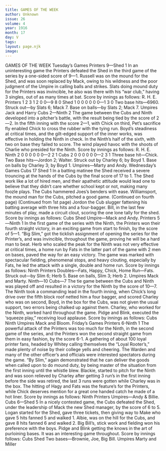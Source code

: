 ```yaml
---
title: GAMES OF THE WEEK
author: Unknown
issue: 26
volume: 4
year: 1916
month: 17
day: V
tags:
layout: page.njk
image:
---
```

GAMES OF THE WEEK    Tuesday’s Games    Printers 9—Shed 1       In an uninteresting game the Printers defeated the Shed in the third game of the series by a one-sided score of 9—1.       Russell was on the mound for the Shed, and was soon replaced by Mack, owing to his wildness and the poor judgment of the Umpire in calling balls and strikes.       Slats doing mound duty for the Printers was invincible, he also was there with his “war club,” having 3 singles, out of as many times at bat.       Score by innings as follows:    				      R. H. E.   Printers	1 2 3 1 2 0 0—9   8  0   Shed		1 0 0 0 0 0 0—1   3  0       Two base hits—6960.    Struck out—by Slats 6; Mack 7.    Base on balls—by Slats 2; Mack 7.    Umpires Jack and Harry       Cubs 2—Ninth 2       The game between the Cubs and Ninth developed into a pitcher’s battle, with the result being tied by the score of 2—2.       In the fifth inning with the score 2—1, with Chick on third, Pet’s sacrifice fly enabled Chick to cross the rubber with the tying run.       Boyd’s steadiness at critical times, and the gilt-edged support of the inner works, was effective in holding the Ninth in check.       In the Ninth’s half of the sixth, with two on base they failed to score.       The wind played havoc with the shoots of Charlie who presided for the Ninth.       Score by innings as follows:    				               R. H. E.   Ninth		2 0 0 0 0 0 0—2   2  1   Cubs 		2 0 0 0 0 0 0—2   3  1       Three base hit—Chick.    Two Base hits—Jordon 2; Walter.    Struck out by Charley 6; by Boyd 1.    Base on balls by Charley 3; by Boyd 1.    Umpires—Marty and Andy.       Wednesday’s Games    Cubs 17 Shed 1       In a batting matinee the Shed received a severe trouncing at the hands of the Cubs by the final score of 17 to 1. The Shed work like a lot of hired men, and their apathetic attitude would lead one to believe that they didn’t care whether school kept or not, making many foozle plays. The Cubs hammered Joes’s benders with ease. Williamsport, the mound man for the Cubs, pitched a good game.    (Continued on fourth page)      (Continued from 1st page)       Jordon the Cub slugger fattening his batting average with three hits and a four-bagger. Bill, in the last few minutes of play, made a circuit clout, scoring the one lone tally for the shed.       Score by innings as follows:    Cubs    Shed   Umpire—Mack and Andy.       Printers 5—Ninth 1    In the first game of the series with the Ninth, the Printers won their fourth straight victory, in an exciting game from start to finish, by the score of 5—1.       “Big Slim,” got the ticklish assignment of opening the series for the Printer’s, and was invincible, throughout the game, proving he will be a hard man to beat.       Herb who scaled the peak for the Ninth was not very effective at critical times, a home run by Fats in the latter part of the game with 2 men on bases, paved the way for an easy victory.       The game was marked with spectacular fielding, phenomenal stops, and heavy clouting, especially by Fats, he led the attack with a single, double and home run.       Score by innings as follows:    Ninth   Printers   Doubles—Fats, Happy, Chick,    Home Run—Fats.    Struck out—by Slim 6; Herb 5.    Base on balls, Slim 3; Herb 2.    Umpires Mack and Marty.       Ninth—10 Cubs—7    The tie game between the Cubs and Ninth was played off and resulted in a victory for the Ninth by the score of 10—7.       The Ninth took a commanding lead in the fourth inning, when Chick’s long drive over the fifth block roof netted him a four bagger, and scored Charley who was on second,       Boyd, in the box for the Cubs, was not given the usual support, two errors being chalked up against them.       Charley, who worked for the Ninth, worked hard throughout the game.       Pidge and Blink, executed the ‘squeeze play,” receiving loud applause.       Score by innings as follows:    Cubs   Ninth   Umpires Mack and Bloom.       Friday’s Games       Printers 6-Ninth 1    The powerful attack of the Printers was too much for the Ninth, in the second game of the series, and the Printers won the second straight game from them in easy fashion, by the score 6-1.      A gathering of about 100 loyal printer fans, headed by Whitey calling themselves the “Loyal Rooter’s,” made plenty of noise by their college yells and cheering. The Warden and many of the other officer’s and officials were interested spectators during the game.       “By Slim,” again demonstrated that he can deliver the goods when called upon to do mound duty, by being master of the situation from the first inning until the whistle blew.       Blackie, started to pitch for the Ninth and was soon relieved by Charley after getting 3 run’s in the first inning before the side was retired, the last 3 runs were gotten while Charley was in the box.       The hitting of Hagy and Fats was the feature’s for the Printers, while Chick deserves mention for a great one handed catch he made of a hot liner.       Score by innings as follows:    Ninth   Printers   Umpires—Andy & Billie.       Cubs 6—Shed 5    In a nicely contested game, the Cubs defeated the Shed, under the leadership of Mack the new Shed manager, by the score of 6 to 5.       Logan started for the Shed, gave three tickets, then giving way to Make who gave 5 hits fanned 5 and walked 1.       Albie, was on the hill for the Cubs, and gave 8 hits fanned 6 and walked 2.       Big Bill’s, stick work and fielding won his preference with the boys.       Pidge and Blink getting the knows in the art of purloining bases.       It was an interesting game throughout.       Score by innings follows:    Cubs   Shed   Two bases—Brownie, Joe, Big Bill.    Umpires Marty and Miller    


